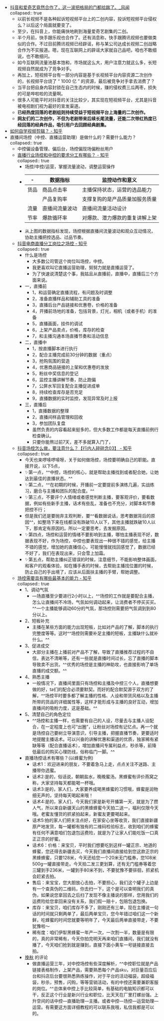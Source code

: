 - [抖音和爱奇艺竟然合作了，这一波把格局的门都给踹了。_风闻](https://user.guancha.cn/main/content?id=808753)  
  collapsed:: true
	- 以前长视频不是各种起诉短视频平台上的二创内容，投诉短视频平台侵权么？以后这个局面就要变了。
	- 至少，在抖音上，你能痛快地刷到海量爱奇艺剧集的二创。
	- 半个月前，快手跟乐视也合作了。还有消息称，快手跟腾讯视频也要做类似的合作。不过目前腾讯视频已经辟谣，称与某公司达成长视频二创战略合作为不实报道。嗯，现在互联网上的辟谣大家就自己品吧，咱也不敢细说，也不敢细问。
	- 如今互联网流量池基本饱和，市场就这么大，用户注意力就这么多，长短视频自然就成为了竞争对手。
	- 再加上，短视频平台有一部分内容是基于长视频平台内容资源二次创作的，长视频平台烧了 “ 1000 亿 ” 的资源，最后被竞争对手拿去消费了？
	- 当平台把自身内容封锁在自己生态内的时候，赚的侵权费三瓜两枣，损失的可是哗啦啦的流量啊。
	- 很多人可能平时对抖音的关注比较少，其实现在短视频平台，尤其是抖音被电视剧们视为最好的宣发渠道。
	- **已经热度回落的老剧组则持续受益于短视频平台上海量的二次创作。**
	- **网友们的二次创作，不但为老剧带来后续长尾流量，还能二次带红热度已经回落的经典作品，吸引用户去回顾经典剧集。**
- [如何自学视频剪辑？ - 知乎](https://www.zhihu.com/question/23770594)
- 直播间场控（中控、直播运营助理）是做什么的？需要什么能力？  
  collapsed:: true
	- 中控偏设备管理、偏后台，场控偏现场偏粉丝用户
	- [直播行业场控和中控的要求分工有哪些？ - 知乎](https://www.zhihu.com/question/516581749/answer/2348775740)  
	  collapsed:: true
		- 场控/中控/运营，掌握流量波动，调整运营操作
		- | - | 数据指标 | 监控动作和意义 |
		  |---|---|---|
		  | 货品 | 商品点击率 | 主播保持状态，运营的选品能力 |
		  | | 产品复购率 | 支撑复购的是产品质量加服务质量 |
		  | 流量 | 直播间流量波动 | 直播间流量活动设计 |
		  | 节率 | 爆款循环率 | 对爆款、潜力爆款的重复讲解上架 |
		- 从上图的数据指标发现，场控根据直播间流量波动和观众互动情况，协助主播把控选品、过品节奏。
	- [抖音电商直播分工岗位之场控 - 知乎](https://zhuanlan.zhihu.com/p/437816274)  
	  collapsed:: true
		- 什么是场控
			- 大多数公司管这个岗位叫场控，中控。
			- 我更喜欢叫它直播运营助理，努努力就是直播运营了。
			- 为了快速说清楚这个事，我姑且从直播前，直播中，直播后三个方面来说。
		- 一，直播前
			- 1，和运营确定直播流程，有问题及时调整
			- 2，准备直播样品和辅助工具的准备
			- 3，直播后台产品链接和优惠卷，价格的准备
			- 4，开播前场地的准备，包括背景，灯光，相机（或者手机）的准备
			- 5，直播画面，挂件的调试
			- 6，上架产品卖点，价格，库存的检查
			- 7，和主播沟通本场直播节奏和活动信息
		- 二，直播中
			- 1，按直播脚本进行执行
			- 2，配合主播完成前30分钟的数据（重点）
			- 3，抢购氛围的营造
			- 4，优惠商品链接的上架和优惠卷的发放
			- 5，粉丝中奖信息的登记
			- 6，监控主播讲解节奏，防止跑偏
			- 7，公屏水军回复配合主播促进成单
			- 8，持续检查库存是否充足
			- 9，直播数据的实时监控，发现异常及时上报
		- 三，直播后
			- 1，直播数据的整理
			- 2，直播间样品管理和回收
			- 3，参加团队复盘
			- 虽然负责的内容看起来挺多的，但大多数工作都是每天直播前例行检查确认。
			- 只要你能熬过前7天，差不多就算入门了，
	- [抖音场控怎么做，要注意什么？【行内人碎碎念03】 - 知乎](https://zhuanlan.zhihu.com/p/409442579)  
	  collapsed:: true
		- 今天也来啰嗦啰嗦呀，关于如何做场控，场控要明确自己的职能。直接开说，以下5点，
		- ✨第一点，^^中控，场控的核心，就是帮助主播找到或者配合她，让她达到最佳的直播状态。^^
		- ✨第二点，^^在初期的时候，开播前一定要提前多演练几遍，实战练习，磨合与主播和团队的配合度。^^
		- ✨第三点，不要评个人情绪或者感觉判断主播，要客观评价，要看数据，例如有些新手主播，话术有些乱，准备也不充分，对脚本和节奏把控不行；
		- 但是我们还是要抛弃主观判断，要^^看数据说话，思考数据背后的原因^^，如整场下来在线都没有跌破10人以下，其他主播就跌破10人以下，那肯定有原因的。所以一定要思考，去发掘原因。
		- ✨第四点，场控和运营的情绪不要影响到主播，哪怕主播表现不好，数据表现不好，作为场控，中控也要表现出一种很不错的感觉，给主播不错的感觉，增加她的直播信心，可能慢慢就找回感觉了，数据已经不好了，我们在表现出来，只会雪上加霜。
		- ✨第五点，帮助主播纠正错误的时候，注意细节，不能影响整体画面，和客户的观看体验，如在播手表的时候，去帮助主播找位置的时候，防止自己的手出境了，应该从后面扶主播的手臂，帮她调整。
	- [场控需要具有哪些最基本的能力 - 知乎](https://zhuanlan.zhihu.com/p/415739380)  
	  collapsed:: true
		- 1、调动气氛
			- —场直播至少要进行2小时以上，^^场控的工作就是要配合主播，怎么让直播间不冷场，气氛如何调动起来，让消费者不停买买买。^^一个主播能够调动60分的气氛，那场控则需要把气氛调到到80分以上。
		- 2、短板补充
			- 主播在某些方面的能力出现短板，比如对产品的了解，脚本的执行完整度等等。这时^^场控则需要补足主播的短板，主播缺什么就补什么。^^
		- 3、促进成交
			- 大部分主播在上播前对产品不了解，导致了直播推荐过程的不自信，表达不清晰等，还有一些就是直播时间过长，忘了直播的脚本导致卖不出货。^^优秀的场控是主播的神助攻，也直接影响了单场直播的成交额。^^
		- 4、熟悉主播
			- 一般情况下，直播间里面只有场控和主播及中控三个人，直播想要做的好，ta们的配合必须要默契。而好的配合默契源于双方的了解，^^场控平时要多都了解主播的性格、人设和带货风格以及主播所带的货品的详细属性等，这样才能形成与主播的良好互动，增加直播间的吸粉力度，这是基础。^^
		- 5、清楚自己的角色定位
			- ^^场控和主播一样，也需要有自己的人设，尽量去与主播人设配合，在一定程度上也可“出圈”，让粉丝对场控有记忆点。再一个就是场控自己要树立导演意识，引导主播，把握直播节奏，更要适时地提醒主播话术。可以兴奋的讲解优惠和渠道的优质，独家稀有紧缺等等（配合直播话术），增加直播间专属利益点，秒杀等，前降低最后的购买心理防线，俗称临门一脚。^^
		- 直播场控话术有哪些？(以蜂蜜为例)
			- 话术1：欢迎进来的朋友，不要着急马上走，点点关注不迷路、主播带你选蜜。
			- 话术2:是的，俗话说，朝朝盐水，晚晚蜜汤。黑蜂蜜有评价燕窝之称，大家坚持每天都能喝一杯哦。
			- 话术3:是的，家人们，大家要养成喝黑蜂蜜的习惯哦，蜂蜜是润物细无声的，坚持每天喝起来哦！
			- 话术4:是的，家人们，今天我们家是新号开播第一天，就是为了攒人气，所以来自新疆天山的黑蜂蜂蜜今天拍二送一，福利仅限今天哦。老蜜友懂货的抓紧拍起来，新蜜友更要喝起来。
			- 话术5:拍的家人们把关注点好，在家安心坐等收货，我们直接新疆原产地发货，每一罐都有独有的二维码检验标志，收到咱们的蜂蜜有任何不满意咱们包退包运费险，就是为了让家人们能吃饭一口真正正宗的好蜜。
			- 话术6：价格：来宝贝，平时我们想要吃到这样一罐正宗、地道的蜂蜜，您还得去新疆去买，今天我们直播间直接给到您这款正宗的黑蜂蜂蜜，只要128米，今天还给您一个20米无门槛券，您108米500g一罐直接带走。今天拍二发三更划算，还有无门槛券等着您三罐到手236米，一罐到手80米不到，不要犹豫不要徘徊，抓紧机会赶紧去拍。
			- 售后：来宝宝，您大胆放心去拍，不要担心，我们这个罐子上边是有一个查真伪的二维码，你去扫一下，这个是可以查明我们的真伪，如果说您拿回去之后扫了发现不像主播说的那样，您用我们的运费险给您拿回来没有关系，我们假一赔十，包赔包退包换。
			- 库存：来宝贝，咱们库存不多了，刚刚还有三单，现在主播说一句话的时间就只剩两单了，最后两单宝贝，您今年错过咱们这一个新鲜，吃蜂蜜的时间您就要等明年了，今天最后两单直接带走，不要犹豫啦～
			- 稀有度：咱们伊犁黑蜂蜜一年产一次，一次割一半，数量是有限的，真的非常稀有，今天你拍完明天再来咱们直播间，我们就没有播了，今天咱们抢到就是赚到，直接下面小黄车一号链接直接去拍。
		- [挽秋](https://www.zhihu.com/people/adf4bbd5b6cc8f47bf6fba9fc7fb4fd4) 的评论​
			- 做直播运营三年，对中控场控有些深度解析，^^中控职位就是产品链接表格制作，上架产品，需要熟悉每个产品sku，对巨量百应后台和抖店后台要很熟悉熟练操作，对于平台的活动福袋，超级福袋，秒杀，预售，闪购，等等营销活动，有的中控还需要兼职客服的岗位。^^总体来中控上手比较简单，有基础的电脑知识都可以干，反正这个行业是新兴行业和职位，比天天在厂里打螺丝强。上升空间的话中控—直播助理—主播。或者中控—场控—运营助理—运营。有需要这方面详细教程的可以联系我哦，私信我都是可以的。